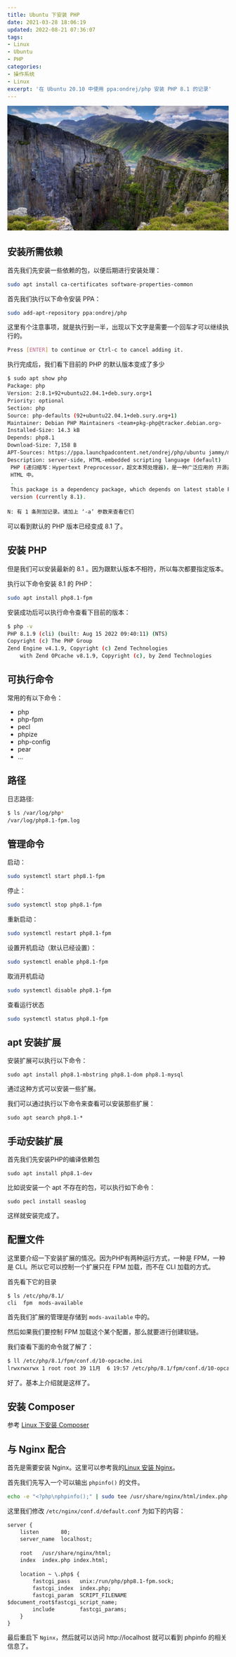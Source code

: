 ```yaml
---
title: Ubuntu 下安装 PHP
date: 2021-03-28 18:06:19
updated: 2022-08-21 07:36:07
tags:
- Linux
- Ubuntu
- PHP
categories:
- 操作系统
- Linux
excerpt: '在 Ubuntu 20.10 中使用 ppa:ondrej/php 安装 PHP 8.1 的记录'
---
```


![](/images/bing/2021-03-28.jpg)

## 安装所需依赖

首先我们先安装一些依赖的包，以便后期进行安装处理：

```bash
sudo apt install ca-certificates software-properties-common
```

首先我们执行以下命令安装 PPA：

```bash
sudo add-apt-repository ppa:ondrej/php
```

这里有个注意事项，就是执行到一半，出现以下文字是需要一个回车才可以继续执行的。

```bash
Press [ENTER] to continue or Ctrl-c to cancel adding it.
```

执行完成后，我们看下目前的 PHP 的默认版本变成了多少

```bash
$ sudo apt show php
Package: php
Version: 2:8.1+92+ubuntu22.04.1+deb.sury.org+1
Priority: optional
Section: php
Source: php-defaults (92+ubuntu22.04.1+deb.sury.org+1)
Maintainer: Debian PHP Maintainers <team+pkg-php@tracker.debian.org>
Installed-Size: 14.3 kB
Depends: php8.1
Download-Size: 7,158 B
APT-Sources: https://ppa.launchpadcontent.net/ondrej/php/ubuntu jammy/main amd64 Packages
Description: server-side, HTML-embedded scripting language (default)
 PHP (递归缩写：Hypertext Preprocessor，超文本预处理器)，是一种广泛应用的 开源通用脚本语言，特别适用于网络开发并可嵌入
 HTML 中。
 .
 This package is a dependency package, which depends on latest stable PHP
 version (currently 8.1).

N: 有 1 条附加记录。请加上 ‘-a’ 参数来查看它们
```

可以看到默认的 PHP 版本已经变成 8.1 了。

## 安装 PHP

但是我们可以安装最新的 8.1 。因为跟默认版本不相符，所以每次都要指定版本。

执行以下命令安装 8.1 的 PHP：

```bash
sudo apt install php8.1-fpm
```

安装成功后可以执行命令查看下目前的版本：

```bash
$ php -v
PHP 8.1.9 (cli) (built: Aug 15 2022 09:40:11) (NTS)
Copyright (c) The PHP Group
Zend Engine v4.1.9, Copyright (c) Zend Technologies
    with Zend OPcache v8.1.9, Copyright (c), by Zend Technologies
```

## 可执行命令

常用的有以下命令：

- php
- php-fpm
- pecl
- phpize
- php-config
- pear
- ...

## 路径

日志路径:

```bash
$ ls /var/log/php*
/var/log/php8.1-fpm.log
```

## 管理命令

启动：

```bash
sudo systemctl start php8.1-fpm
```

停止：

```bash
sudo systemctl stop php8.1-fpm
```

重新启动：

```bash
sudo systemctl restart php8.1-fpm
```

设置开机启动（默认已经设置）：

```bash
sudo systemctl enable php8.1-fpm
```

取消开机启动

```bash
sudo systemctl disable php8.1-fpm
```

查看运行状态

```bash
sudo systemctl status php8.1-fpm
```

## apt 安装扩展

安装扩展可以执行以下命令：

```
sudo apt install php8.1-mbstring php8.1-dom php8.1-mysql
```

通过这种方式可以安装一些扩展。

我们可以通过执行以下命令来查看可以安装那些扩展：

```
sudo apt search php8.1-*
```

## 手动安装扩展

首先我们先安装PHP的编译依赖包

```
sudo apt install php8.1-dev
```

比如说安装一个 apt 不存在的包，可以执行如下命令：

```
sudo pecl install seaslog
```

这样就安装完成了。

## 配置文件

这里要介绍一下安装扩展的情况。因为PHP有两种运行方式，一种是 FPM，一种是 CLI。所以它可以控制一个扩展只在 FPM 加载，而不在 CLI 加载的方式。

首先看下它的目录

```
$ ls /etc/php/8.1/
cli  fpm  mods-available
```

首先我们扩展的管理是存储到 `mods-available` 中的。

然后如果我们要控制 FPM 加载这个某个配置，那么就要进行创建软链。

我们查看下面的命令就了解了：

```bash
$ ll /etc/php/8.1/fpm/conf.d/10-opcache.ini 
lrwxrwxrwx 1 root root 39 11月  6 19:57 /etc/php/8.1/fpm/conf.d/10-opcache.ini -> /etc/php/8.1/mods-available/opcache.ini
```

好了。基本上介绍就是这样了。

## 安装 Composer

参考 [Linux 下安装 Composer](/linux-install-composer/)

## 与 Nginx 配合

首先是需要安装 Nginx。这里可以参考我的[Linux 安装 Nginx](/ubuntu-install-nginx/)。

首先我们先写入一个可以输出 `phpinfo()` 的文件。

```bash
echo -e "<?php\nphpinfo();" | sudo tee /usr/share/nginx/html/index.php
```

这里我们修改 `/etc/nginx/conf.d/default.conf` 为如下的内容：

```nginx
server {
    listen       80;
    server_name  localhost;

    root   /usr/share/nginx/html;
    index  index.php index.html;

    location ~ \.php$ {
        fastcgi_pass   unix:/run/php/php8.1-fpm.sock;
        fastcgi_index  index.php;
        fastcgi_param  SCRIPT_FILENAME  $document_root$fastcgi_script_name;
        include        fastcgi_params;
    }
}
```

最后重启下 `Nginx`，然后就可以访问 http://localhost 就可以看到 phpinfo 的相关信息了。